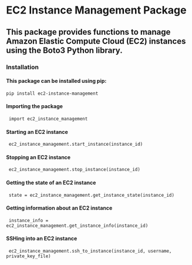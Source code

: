 # EC2 Instance Management Package

## This package provides functions to manage Amazon Elastic Compute Cloud (EC2) instances using the Boto3 Python library.

### Installation

#### This package can be installed using pip:
`pip install ec2-instance-management`

#### Importing the package
` import ec2_instance_management`

#### Starting an EC2 instance
` ec2_instance_management.start_instance(instance_id)`

#### Stopping an EC2 instance
` ec2_instance_management.stop_instance(instance_id)`

#### Getting the state of an EC2 instance
` state = ec2_instance_management.get_instance_state(instance_id)`

#### Getting information about an EC2 instance
` instance_info = ec2_instance_management.get_instance_info(instance_id)`

#### SSHing into an EC2 instance
` ec2_instance_management.ssh_to_instance(instance_id, username, private_key_file)`

